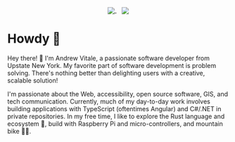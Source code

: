 <p align="center">
  <a href="https://github.com/vitale232">
    <img
      align="center"
      src="https://github-readme-stats.vercel.app/api?username=vitale232&theme=highcontrast&hide_rank=true&count_private=true&show_icons=true&hide_border=true&count_private=true"
    />
  </a>
  &nbsp;&nbsp;
  <a href="https://github.com/vitale232">
    <img
      align="center"
      src="https://github-readme-stats.vercel.app/api/top-langs/?username=vitale232&exclude_repo=JAMC,UNRThesisTemplate&theme=highcontrast&langs_count=8&layout=compact&hide_border=true&count_private=true"
    />
  </a>
</p>

# Howdy 👋

Hey there! 🤠 I'm Andrew Vitale, a passionate software developer from Upstate New York. My favorite part of software development is problem solving. There's nothing better than delighting users with a creative, scalable solution! 

I'm passionate about the Web, accessibility, open source software, GIS, and tech communication. Currently, much of my day-to-day work involves building applications with TypeScript (oftentimes Angular) and C#/.NET in private repositories. In my free time, I like to explore the Rust language and ecosystem 🦀, build with Raspberry Pi and micro-controllers, and mountain bike 🚵‍♂️. 
